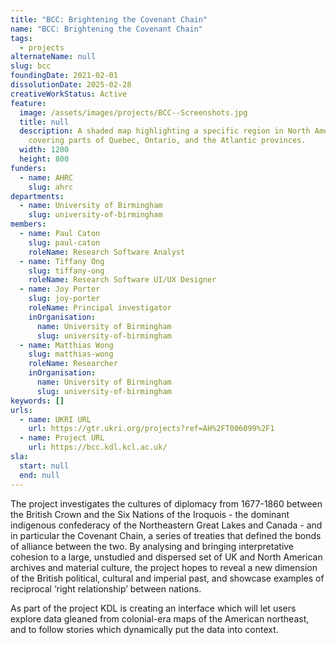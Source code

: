 ```yaml
---
title: "BCC: Brightening the Covenant Chain"
name: "BCC: Brightening the Covenant Chain"
tags:
  - projects
alternateName: null
slug: bcc
foundingDate: 2021-02-01
dissolutionDate: 2025-02-28
creativeWorkStatus: Active
feature:
  image: /assets/images/projects/BCC--Screenshots.jpg
  title: null
  description: A shaded map highlighting a specific region in North America,
    covering parts of Quebec, Ontario, and the Atlantic provinces.
  width: 1200
  height: 800
funders:
  - name: AHRC
    slug: ahrc
departments:
  - name: University of Birmingham
    slug: university-of-birmingham
members:
  - name: Paul Caton
    slug: paul-caton
    roleName: Research Software Analyst
  - name: Tiffany Ong
    slug: tiffany-ong
    roleName: Research Software UI/UX Designer
  - name: Joy Porter
    slug: joy-porter
    roleName: Principal investigator
    inOrganisation:
      name: University of Birmingham
      slug: university-of-birmingham
  - name: Matthias Wong
    slug: matthias-wong
    roleName: Researcher
    inOrganisation:
      name: University of Birmingham
      slug: university-of-birmingham
keywords: []
urls:
  - name: UKRI URL
    url: https://gtr.ukri.org/projects?ref=AH%2FT006099%2F1
  - name: Project URL
    url: https://bcc.kdl.kcl.ac.uk/
sla:
  start: null
  end: null
---
```


The project investigates the cultures of diplomacy from 1677-1860 between the British Crown and the Six Nations of the Iroquois - the dominant indigenous confederacy of the Northeastern Great Lakes and Canada - and in particular the Covenant Chain, a series of treaties that defined the bonds of alliance between the two. By analysing and bringing interpretative cohesion to a large, unstudied and dispersed set of UK and North American archives and material culture, the project hopes to reveal a new dimension of the British political, cultural and imperial past, and showcase examples of reciprocal ‘right relationship’ between nations.

As part of the project KDL is creating an interface which will let users explore data gleaned from colonial-era maps of the American northeast, and to follow stories which dynamically put the data into context.
